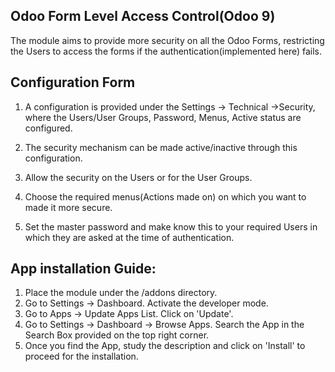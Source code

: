 Odoo Form Level Access Control(Odoo 9)
--------------------------------------
The module aims to provide more security on all the Odoo Forms, restricting the Users 
to access the forms if the authentication(implemented here) fails.

Configuration Form
--------------------------
1) A configuration is provided under the Settings -> Technical ->Security, 
   where the Users/User Groups, Password, Menus, Active status are configured.
   
2) The security mechanism can be made active/inactive through this configuration.   

3) Allow the security on the Users or for the User Groups.

4) Choose the required menus(Actions made on) on which you want to made it more secure.

5) Set the master password and make know this to your required Users in which they are asked at the time of authentication.



App installation Guide:
--------------------------------

1) Place the module under the /addons directory.
2) Go to Settings -> Dashboard. Activate the developer mode.
3) Go to Apps -> Update Apps List. Click on 'Update'.
4) Go to Settings -> Dashboard -> Browse Apps. Search the App in the Search Box provided on the top right corner.
5) Once you find the App, study the description and click on 'Install' to proceed for the installation.

